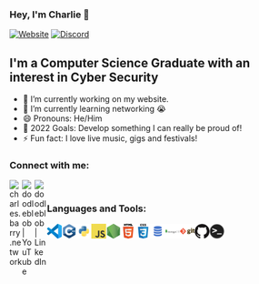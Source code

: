 ### Hey, I'm Charlie 👋

[![Website](https://img.shields.io/website?label=Website&style=for-the-badge&url=https%3A%2F%2Fcharles.barry.network)][website] [![Discord](https://img.shields.io/discord/879424884042764299?style=for-the-badge&label=Discord)](#)

## I'm a Computer Science Graduate with an interest in Cyber Security
- 🔭 I’m currently working on my website.
- 🌱 I’m currently learning networking 😭
- 😄 Pronouns: He/Him
- 🥅 2022 Goals: Develop something I can really be proud of!
- ⚡ Fun fact: I love live music, gigs and festivals!

### Connect with me:

[<img align="left" alt="charles.barry.network" width="22px" src="https://upload.wikimedia.org/wikipedia/commons/thumb/4/4a/Icons8_flat_globe.svg/640px-Icons8_flat_globe.svg.png" />][website] 
[<img align="left" alt="doodleblob | YouTube" width="22px" src="https://upload.wikimedia.org/wikipedia/commons/thumb/0/09/YouTube_full-color_icon_%282017%29.svg/142px-YouTube_full-color_icon_%282017%29.svg.png" />][youtube] 
[<img align="left" alt="doodleblob | LinkedIn" width="22px" src="https://upload.wikimedia.org/wikipedia/commons/c/ca/LinkedIn_logo_initials.png" />][linkedin]

<br />

### Languages and Tools:

<img align="left" alt="Visual Studio Code" width="26px" src="https://raw.githubusercontent.com/github/explore/80688e429a7d4ef2fca1e82350fe8e3517d3494d/topics/visual-studio-code/visual-studio-code.png" /> 
<img align="left" alt="C++" width="26px" src="https://raw.githubusercontent.com/github/explore/80688e429a7d4ef2fca1e82350fe8e3517d3494d/topics/cpp/cpp.png" /> 
<img align="left" alt="Python 3" width="26px" src="https://raw.githubusercontent.com/github/explore/80688e429a7d4ef2fca1e82350fe8e3517d3494d/topics/python/python.png" /> 
<img align="left" alt="JavaScript" width="26px" src="https://raw.githubusercontent.com/github/explore/80688e429a7d4ef2fca1e82350fe8e3517d3494d/topics/javascript/javascript.png" /> 
<img align="left" alt="Node.js" width="26px" src="https://raw.githubusercontent.com/github/explore/80688e429a7d4ef2fca1e82350fe8e3517d3494d/topics/nodejs/nodejs.png" /> 
<img align="left" alt="HTML5" width="26px" src="https://raw.githubusercontent.com/github/explore/80688e429a7d4ef2fca1e82350fe8e3517d3494d/topics/html/html.png" /> 
<img align="left" alt="CSS3" width="26px" src="https://raw.githubusercontent.com/github/explore/80688e429a7d4ef2fca1e82350fe8e3517d3494d/topics/css/css.png" /> 
<img align="left" alt="SQL" width="26px" src="https://raw.githubusercontent.com/github/explore/80688e429a7d4ef2fca1e82350fe8e3517d3494d/topics/sql/sql.png" /> 
<img align="left" alt="MongoDB" width="26px" src="https://raw.githubusercontent.com/github/explore/80688e429a7d4ef2fca1e82350fe8e3517d3494d/topics/mongodb/mongodb.png" /> 
<img align="left" alt="Git" width="26px" src="https://raw.githubusercontent.com/github/explore/80688e429a7d4ef2fca1e82350fe8e3517d3494d/topics/git/git.png" /> 
<img align="left" alt="GitHub" width="26px" src="https://raw.githubusercontent.com/github/explore/78df643247d429f6cc873026c0622819ad797942/topics/github/github.png" /> 
<img align="left" alt="Terminal" width="26px" src="https://raw.githubusercontent.com/github/explore/80688e429a7d4ef2fca1e82350fe8e3517d3494d/topics/terminal/terminal.png" />

<br />

[website]: https://charles.barry.network
[linkedin]: https://www.linkedin.com/in/charles-barry/
[youtube]: https://www.youtube.com/channel/UCutl7lO_ncPfoGC9GaHJqSA
